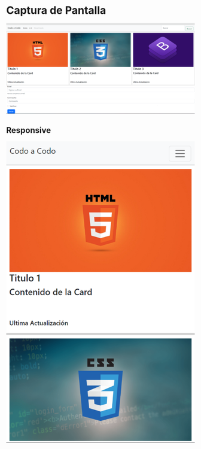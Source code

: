<h1>Captura de Pantalla</h1>

![CapturaPantalla](CapturaDePantalla.png "Captura de Pantalla")

<h2>Responsive</h2>

![CapturaPantalla](CapturaDePantalla2.png "Captura de Pantalla 2")
